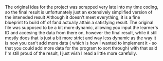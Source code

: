 The original idea for the project was scrapped very late into my time coding, so the final result is unfortunately just an extensively simplified version of the inteneded result
Although it doesn't meet everything, it is a fine blueprint to build off of fand actually attain a  satisfying result. 
The original file was supposed to be a bit more dynamic, allowing you input the learner's ID and accesing the data from there on, however the final result, while it still mostly does that
is just a bit more strict and way less dynamic as the way it is now you can't add more data ( which is how I wanted to implement it - so that you could add more data for the program to sort through)
with that said I'm still proud of the result, I just wish I read a little more carefully.
